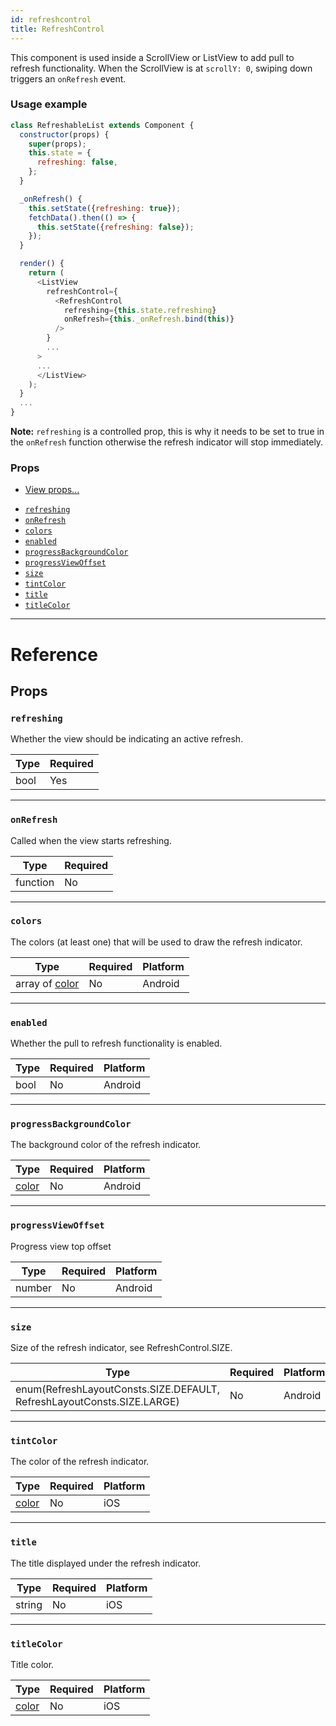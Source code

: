 ```yaml
---
id: refreshcontrol
title: RefreshControl
---
```


This component is used inside a ScrollView or ListView to add pull to refresh functionality. When the ScrollView is at `scrollY: 0`, swiping down triggers an `onRefresh` event.

### Usage example

```javascript
class RefreshableList extends Component {
  constructor(props) {
    super(props);
    this.state = {
      refreshing: false,
    };
  }

  _onRefresh() {
    this.setState({refreshing: true});
    fetchData().then(() => {
      this.setState({refreshing: false});
    });
  }

  render() {
    return (
      <ListView
        refreshControl={
          <RefreshControl
            refreshing={this.state.refreshing}
            onRefresh={this._onRefresh.bind(this)}
          />
        }
        ...
      >
      ...
      </ListView>
    );
  }
  ...
}
```

**Note:** `refreshing` is a controlled prop, this is why it needs to be set to true in the `onRefresh` function otherwise the refresh indicator will stop immediately.

### Props

* [View props...](view.md#props)

- [`refreshing`](refreshcontrol.md#refreshing)
- [`onRefresh`](refreshcontrol.md#onrefresh)
- [`colors`](refreshcontrol.md#colors)
- [`enabled`](refreshcontrol.md#enabled)
- [`progressBackgroundColor`](refreshcontrol.md#progressbackgroundcolor)
- [`progressViewOffset`](refreshcontrol.md#progressviewoffset)
- [`size`](refreshcontrol.md#size)
- [`tintColor`](refreshcontrol.md#tintcolor)
- [`title`](refreshcontrol.md#title)
- [`titleColor`](refreshcontrol.md#titlecolor)

---

# Reference

## Props

### `refreshing`

Whether the view should be indicating an active refresh.

| Type | Required |
| ---- | -------- |
| bool | Yes      |

---

### `onRefresh`

Called when the view starts refreshing.

| Type     | Required |
| -------- | -------- |
| function | No       |

---

### `colors`

The colors (at least one) that will be used to draw the refresh indicator.

| Type                        | Required | Platform |
| --------------------------- | -------- | -------- |
| array of [color](colors.md) | No       | Android  |

---

### `enabled`

Whether the pull to refresh functionality is enabled.

| Type | Required | Platform |
| ---- | -------- | -------- |
| bool | No       | Android  |

---

### `progressBackgroundColor`

The background color of the refresh indicator.

| Type               | Required | Platform |
| ------------------ | -------- | -------- |
| [color](colors.md) | No       | Android  |

---

### `progressViewOffset`

Progress view top offset

| Type   | Required | Platform |
| ------ | -------- | -------- |
| number | No       | Android  |

---

### `size`

Size of the refresh indicator, see RefreshControl.SIZE.

| Type                                                                   | Required | Platform |
| ---------------------------------------------------------------------- | -------- | -------- |
| enum(RefreshLayoutConsts.SIZE.DEFAULT, RefreshLayoutConsts.SIZE.LARGE) | No       | Android  |

---

### `tintColor`

The color of the refresh indicator.

| Type               | Required | Platform |
| ------------------ | -------- | -------- |
| [color](colors.md) | No       | iOS      |

---

### `title`

The title displayed under the refresh indicator.

| Type   | Required | Platform |
| ------ | -------- | -------- |
| string | No       | iOS      |

---

### `titleColor`

Title color.

| Type               | Required | Platform |
| ------------------ | -------- | -------- |
| [color](colors.md) | No       | iOS      |
